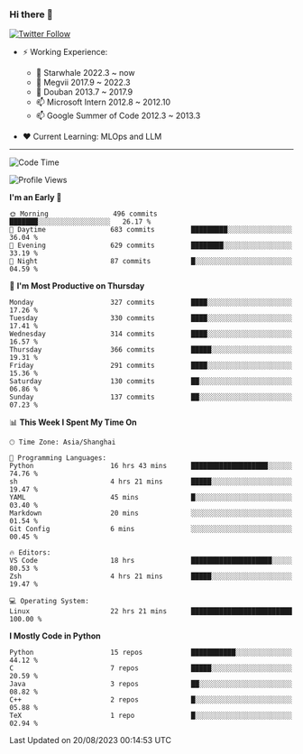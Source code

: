### Hi there 👋

[![Twitter Follow](https://img.shields.io/twitter/follow/tianweidut?style=social)](https://twitter.com/tianweidut)

- ⚡ Working Experience:
  - 🔭 Starwhale 2022.3 ~ now
  - 🌱 Megvii 2017.9 ~ 2022.3
  - 🌱 Douban 2013.7 ~ 2017.9
  - 📫 Microsoft Intern 2012.8 ~ 2012.10
  - 📫 Google Summer of Code 2012.3 ~ 2013.3

- ❤️ Current Learning: MLOps and LLM

---
<!--START_SECTION:waka-->
![Code Time](http://img.shields.io/badge/Code%20Time-4%2C408%20hrs%209%20mins-blue)

![Profile Views](http://img.shields.io/badge/Profile%20Views-13-blue)

**I'm an Early 🐤** 

```text
🌞 Morning                496 commits         ███████░░░░░░░░░░░░░░░░░░   26.17 % 
🌆 Daytime                683 commits         █████████░░░░░░░░░░░░░░░░   36.04 % 
🌃 Evening                629 commits         ████████░░░░░░░░░░░░░░░░░   33.19 % 
🌙 Night                  87 commits          █░░░░░░░░░░░░░░░░░░░░░░░░   04.59 % 
```
📅 **I'm Most Productive on Thursday** 

```text
Monday                   327 commits         ████░░░░░░░░░░░░░░░░░░░░░   17.26 % 
Tuesday                  330 commits         ████░░░░░░░░░░░░░░░░░░░░░   17.41 % 
Wednesday                314 commits         ████░░░░░░░░░░░░░░░░░░░░░   16.57 % 
Thursday                 366 commits         █████░░░░░░░░░░░░░░░░░░░░   19.31 % 
Friday                   291 commits         ████░░░░░░░░░░░░░░░░░░░░░   15.36 % 
Saturday                 130 commits         ██░░░░░░░░░░░░░░░░░░░░░░░   06.86 % 
Sunday                   137 commits         ██░░░░░░░░░░░░░░░░░░░░░░░   07.23 % 
```


📊 **This Week I Spent My Time On** 

```text
🕑︎ Time Zone: Asia/Shanghai

💬 Programming Languages: 
Python                   16 hrs 43 mins      ███████████████████░░░░░░   74.76 % 
sh                       4 hrs 21 mins       █████░░░░░░░░░░░░░░░░░░░░   19.47 % 
YAML                     45 mins             █░░░░░░░░░░░░░░░░░░░░░░░░   03.40 % 
Markdown                 20 mins             ░░░░░░░░░░░░░░░░░░░░░░░░░   01.54 % 
Git Config               6 mins              ░░░░░░░░░░░░░░░░░░░░░░░░░   00.45 % 

🔥 Editors: 
VS Code                  18 hrs              ████████████████████░░░░░   80.53 % 
Zsh                      4 hrs 21 mins       █████░░░░░░░░░░░░░░░░░░░░   19.47 % 

💻 Operating System: 
Linux                    22 hrs 21 mins      █████████████████████████   100.00 % 
```

**I Mostly Code in Python** 

```text
Python                   15 repos            ███████████░░░░░░░░░░░░░░   44.12 % 
C                        7 repos             █████░░░░░░░░░░░░░░░░░░░░   20.59 % 
Java                     3 repos             ██░░░░░░░░░░░░░░░░░░░░░░░   08.82 % 
C++                      2 repos             █░░░░░░░░░░░░░░░░░░░░░░░░   05.88 % 
TeX                      1 repo              █░░░░░░░░░░░░░░░░░░░░░░░░   02.94 % 
```




 Last Updated on 20/08/2023 00:14:53 UTC
<!--END_SECTION:waka-->
